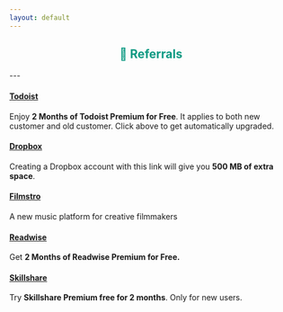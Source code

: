 ```yaml
---	
layout: default	
---
```

<h2 style="text-align:center; color: #0e9a83">
    <div>
        <b>🎁 Referrals</b>
    </div>
</h2>
---

#### [Todoist](https://doist.grsm.io/vyshnavgangadharan6232)

Enjoy **2 Months of Todoist Premium for Free**. It applies to both new customer and old customer. Click above to get automatically upgraded.

#### [Dropbox](https://db.tt/eD4ixAKf1s)

Creating a Dropbox account with this link will give you **500 MB of extra space**.

#### [Filmstro](https://filmstro.com/?ref=vyshnav)

A new music platform for creative filmmakers

#### [Readwise](https://readwise.io/i/vyshnav)

Get **2 Months of Readwise Premium for Free.**

#### [Skillshare](https://skl.sh/2sEUnPk)

Try **Skillshare Premium free for 2 months**. Only for new users.